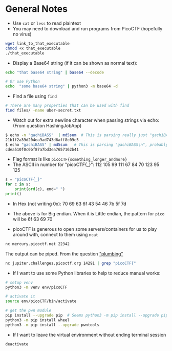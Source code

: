 # General Notes

- Use `cat` or `less` to read plaintext
- You may need to download and run programs from PicoCTF (hopefully no virus)

```bash
wget link_to_that_executable
chmod +x that_executable
./that_executable
```

- Display a Base64 string (if it can be shown as normal text):

```bash
echo "that base64 string" | base64 --decode

# Or use Python
echo  "some base64 string" | python3 -m base64 -d
```

- Find a file using `find`

```bash
# There are many properties that can be used with find
find files/ -name uber-secret.txt
```

- Watch out for extra newline character when passing strings via echo: (From question HashingJobApp)

```bash
$ echo -n "gachiBASS"  | md5sum  # This is parsing really just "gachiBASS"
21b1f2a39d204ea9ad743d6aff8c09c5  -
$ echo "gachiBASS" | md5sum   # This is parsing "gachiBASS\n", probably not the we want
cdea510f0c0bf87a7bd3ea7657162b41  -
```

- Flag format is like `picoCTF{something_longer_andmore}`
- The ASCII in number for "picoCTF{_}": 112 105 99 111 67 84 70 123 95 125

```python
s = "picoCTF{_}"
for c in s:
    print(ord(c), end=" ")
print()

```

- In Hex (not writing 0x): 70 69 63 6f 43 54 46 7b 5f 7d

- The above is for Big endian. When it is Little endian, the pattern for `pico` will be 6f 63 69 70

- picoCTF is generous to open some servers/containers for us to play around with, connect to them using `ncat`

```bash
nc mercury.picoctf.net 22342
```

The output can be piped. From the question ["plumbing"](https://play.picoctf.org/practice/challenge/48?category=5&page=3)

```bash
nc jupiter.challenges.picoctf.org 14291 | grep "picoCTF{"
```

- If I want to use some Python libraries to help to reduce manual works:

```bash
# setup venv
python3 -m venv env/picoCTF

# activate it
source env/picoCTF/bin/activate

# get the pwn module
pip install --upgrade pip  # Seems python3 -m pip install --upgrade pip # is ok too
python3 -m pip install wheel
python3 -m pip install --upgrade pwntools
```

- If I want to leave the virtual environment without ending terminal session

```bash
deactivate
```
